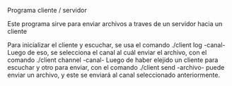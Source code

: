 Programa cliente / servidor

Este programa sirve para enviar archivos a traves de un servidor hacia un cliente

Para inicializar el cliente y escuchar, se usa el comando ./client log -canal-
Luego de eso, se selecciona el canal al cuál enviar el archivo, con el comando ./client channel -canal-
Luego de haber elejido un cliente para escuchar y otro para enviar, con el comando ./client send -archivo- puede enviar un archivo, y este se enviará al canal seleccionado anteriormente.